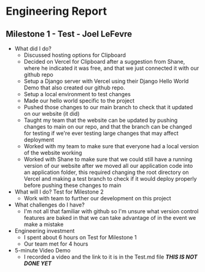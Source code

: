# Engineering Report

## Milestone 1 - Test - Joel LeFevre

* What did I do?
    * Discussed hosting options for Clipboard
    * Decided on Vercel for Clipboard after a suggestion from Shane, where he indicated it was free, and that we just connected it with our github repo
    * Setup a Django server with Vercel using their Django Hello World Demo that also created our github repo.
    * Setup a local environment to test changes
    * Made our hello world specific to the project
    * Pushed those changes to our main branch to check that it updated on our website (it did)
    * Taught my team that the website can be updated by pushing changes to main on our repo, and that the branch can be changed for testing if we're ever testing large changes that may affect deployment
    * Worked with my team to make sure that everyone had a local version of the website working
    * Worked with Shane to make sure that we could still have a running version of our website after we moved all our application code into an application folder, this required changing the root directory on Vercel and making a test branch to check if it would deploy properly before pushing these changes to main
* What will I do?  Test for Milestone 2
    * Work with team to further our development on this project
* What challenges do I have?
    * I'm not all that familiar with github so I'm unsure what version control features are baked in that we can take advantage of in the event we make a mistake
* Engineering investment
    * I spent about 6 hours on Test for Milestone 1
    * Our team met for 4 hours
* 5-minute Video Demo
    * I recorded a video and the link to it is in the Test.md file ***THIS IS NOT DONE YET***

